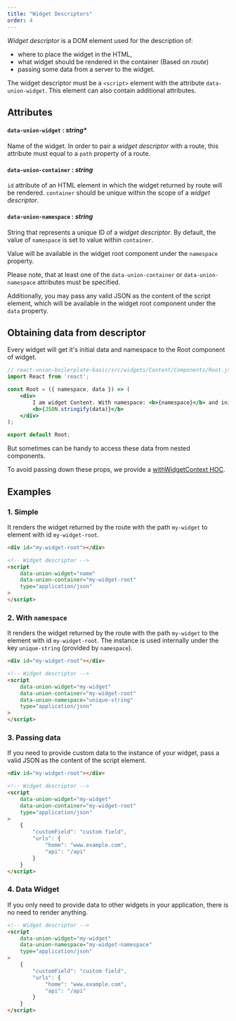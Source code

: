 ```yaml
---
title: "Widget Descriptors"
order: 4
---
```


_Widget descriptor_ is a DOM element used for the description of:

- where to place the widget in the HTML,
- what widget should be rendered in the container (Based on _route_)
- passing some data from a server to the widget.

The widget descriptor must be a `<script>` element with the attribute `data-union-widget`. This element can also contain additional attributes.

## Attributes

#### `data-union-widget` : _string*_
Name of the widget. In order to pair a _widget descriptor_ with a route, this attribute must equal to a `path` property of a route.

#### `data-union-container` : _string_
`id` attribute of an HTML element in which the widget returned by route will be rendered. `container` should be unique within the scope of a _widget descriptor_.

#### `data-union-namespace` : _string_
String that represents a unique ID of a _widget descriptor_. By default, the value of `namespace` is set to value within `container`.

Value will be available in the widget root component under the `namespace` property.

Please note, that at least one of the `data-union-container` or `data-union-namespace` attributes must be specified.

Additionally, you may pass any valid JSON as the content of the script element, which will be available in the widget root component under the `data` property.

## Obtaining data from descriptor

Every widget will get it's initial data and namespace to the Root component of widget.

```jsx
// react-union-boilerplate-basic/src/widgets/Content/Components/Root.js
import React from 'react';

const Root = ({ namespace, data }) => (
	<div>
		I am widget Content. With namespace: <b>{namespace}</b> and initial data:
		<b>{JSON.stringify(data)}</b>
	</div>
);

export default Root;
```

But sometimes can be handy to access these data from nested components.

To avoid passing down these props, we provide a [withWidgetContext HOC](/union-component-withwidgetcontext).

## Examples

### 1. Simple

It renders the widget returned by the route with the path `my-widget` to element with id `my-widget-root`.

```html
<div id="my-widget-root"></div>

<!-- Widget descriptor -->
<script
	data-union-widget="name"
	data-union-container="my-widget-root"
	type="application/json"
>
</script>
```

### 2. With `namespace`

It renders the widget returned by the route with the path `my-widget` to the element with id `my-widget-root`. The instance is used internally under the key `unique-string` (provided by `namespace`).

```html
<div id="my-widget-root"></div>

<!-- Widget descriptor -->
<script
	data-union-widget="my-widget"
	data-union-container="my-widget-root"
	data-union-namespace="unique-string"
	type="application/json"
>
</script>
```

### 3. Passing data

If you need to provide custom data to the instance of your widget, pass a valid JSON as the content of the script element.

```html
<div id="my-widget-root"></div>

<!-- Widget descriptor -->
<script
	data-union-widget="my-widget"
	data-union-container="my-widget-root"
	type="application/json"
>
	{
		"customField": "custom field",
		"urls": {
			"home": "www.example.com",
			"api": "/api"
		}
	}
</script>
```

### 4. Data Widget

If you only need to provide data to other widgets in your application, there is no need to render anything.

```html
<!-- Widget descriptor -->
<script
	data-union-widget="my-widget"
	data-union-namespace="my-widget-namespace"
	type="application/json"
>
	{
		"customField": "custom field",
		"urls": {
			"home": "www.example.com",
			"api": "/api"
		}
	}
</script>
```